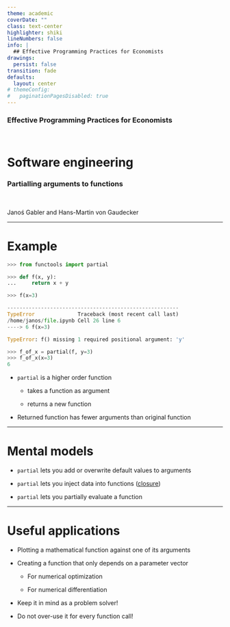```yaml
---
theme: academic
coverDate: ""
class: text-center
highlighter: shiki
lineNumbers: false
info: |
  ## Effective Programming Practices for Economists
drawings:
  persist: false
transition: fade
defaults:
  layout: center
# themeConfig:
#   paginationPagesDisabled: true
---
```


### Effective Programming Practices for Economists

<br/>

# Software engineering

### Partialling arguments to functions

<br/>

Janoś Gabler and Hans-Martin von Gaudecker

---

# Example

<div class="flex gap-4">
<div>

```python
>>> from functools import partial

>>> def f(x, y):
...     return x + y

>>> f(x=3)

--------------------------------------------------------
TypeError              Traceback (most recent call last)
/home/janos/file.ipynb Cell 26 line 6
----> 6 f(x=3)

TypeError: f() missing 1 required positional argument: 'y'
```

```python
>>> f_of_x = partial(f, y=3)
>>> f_of_x(x=3)
6
```

</div>
<div>

- `partial` is a higher order function

  - takes a function as argument

  - returns a new function

- Returned function has fewer arguments
  than original function

</div>
</div>

---

# Mental models

- `partial` lets you add or overwrite default values to arguments

- `partial` lets you inject data into functions
  ([closure](<https://en.wikipedia.org/wiki/Closure_(computer_programming)>))
- `partial` lets you partially evaluate a function

---

# Useful applications


- Plotting a mathematical function against one of its arguments

- Creating a function that only depends on a parameter vector

  - For numerical optimization

  - For numerical differentiation

- Keep it in mind as a problem solver!

- Do not over-use it for every function call!
